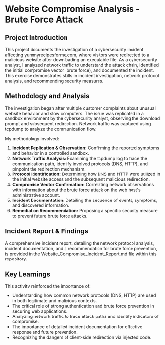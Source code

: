 # **Website Compromise Analysis \- Brute Force Attack**

## **Project Introduction**

This project documents the investigation of a cybersecurity incident affecting yummyrecipesforme.com, where visitors were redirected to a malicious website after downloading an executable file. As a cybersecurity analyst, I analyzed network traffic to understand the attack chain, identified the initial compromise vector (brute force), and documented the incident. This exercise demonstrates skills in incident investigation, network protocol analysis, and recommending security measures.

## **Methodology and Analysis**

The investigation began after multiple customer complaints about unusual website behavior and slow computers. The issue was replicated in a sandbox environment by the cybersecurity analyst, observing the download prompt and subsequent redirection. Network traffic was captured using tcpdump to analyze the communication flow.

My methodology involved:

1. **Incident Replication & Observation:** Confirming the reported symptoms and behavior in a controlled sandbox.  
2. **Network Traffic Analysis:** Examining the tcpdump log to trace the communication path, identify involved protocols (DNS, HTTP), and pinpoint the redirection mechanism.  
3. **Protocol Identification:** Determining how DNS and HTTP were utilized in the initial website access and the subsequent malicious redirection.  
4. **Compromise Vector Confirmation:** Correlating network observations with information about the brute force attack on the web host's administrative account.  
5. **Incident Documentation:** Detailing the sequence of events, symptoms, and discovered information.  
6. **Remediation Recommendation:** Proposing a specific security measure to prevent future brute force attacks.

## **Incident Report & Findings**

A comprehensive incident report, detailing the network protocol analysis, incident documentation, and a recommendation for brute force prevention, is provided in the Website\_Compromise\_Incident\_Report.md file within this repository.

## **Key Learnings**

This activity reinforced the importance of:

* Understanding how common network protocols (DNS, HTTP) are used in both legitimate and malicious contexts.  
* The critical role of strong authentication and brute force prevention in securing web applications.  
* Analyzing network traffic to trace attack paths and identify indicators of compromise.  
* The importance of detailed incident documentation for effective response and future prevention.  
* Recognizing the dangers of client-side redirection via injected code.
